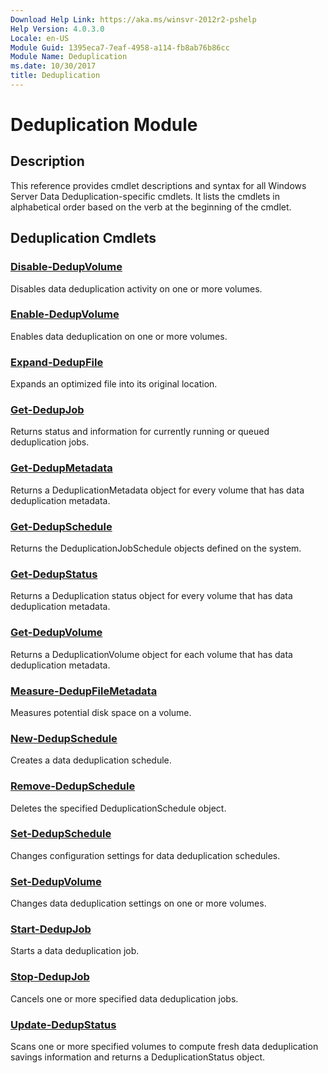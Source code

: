 ```yaml
---
Download Help Link: https://aka.ms/winsvr-2012r2-pshelp
Help Version: 4.0.3.0
Locale: en-US
Module Guid: 1395eca7-7eaf-4958-a114-fb8ab76b86cc
Module Name: Deduplication
ms.date: 10/30/2017
title: Deduplication
---
```


# Deduplication Module
## Description
This reference provides cmdlet descriptions and syntax for all Windows Server Data Deduplication-specific cmdlets. 
It lists the cmdlets in alphabetical order based on the verb at the beginning of the cmdlet.

## Deduplication Cmdlets
### [Disable-DedupVolume](./Disable-DedupVolume.md)
Disables data deduplication activity on one or more volumes.

### [Enable-DedupVolume](./Enable-DedupVolume.md)
Enables data deduplication on one or more volumes.

### [Expand-DedupFile](./Expand-DedupFile.md)
Expands an optimized file into its original location.

### [Get-DedupJob](./Get-DedupJob.md)
Returns status and information for currently running or queued deduplication jobs.

### [Get-DedupMetadata](./Get-DedupMetadata.md)
Returns a DeduplicationMetadata object for every volume that has data deduplication metadata.

### [Get-DedupSchedule](./Get-DedupSchedule.md)
Returns the DeduplicationJobSchedule objects defined on the system.

### [Get-DedupStatus](./Get-DedupStatus.md)
Returns a Deduplication status object for every volume that has data deduplication metadata.

### [Get-DedupVolume](./Get-DedupVolume.md)
Returns a DeduplicationVolume object for each volume that has data deduplication metadata.

### [Measure-DedupFileMetadata](./Measure-DedupFileMetadata.md)
Measures potential disk space on a volume.

### [New-DedupSchedule](./New-DedupSchedule.md)
Creates a data deduplication schedule.

### [Remove-DedupSchedule](./Remove-DedupSchedule.md)
Deletes the specified DeduplicationSchedule object.

### [Set-DedupSchedule](./Set-DedupSchedule.md)
Changes configuration settings for data deduplication schedules.

### [Set-DedupVolume](./Set-DedupVolume.md)
Changes data deduplication settings on one or more volumes.

### [Start-DedupJob](./Start-DedupJob.md)
Starts a data deduplication job.

### [Stop-DedupJob](./Stop-DedupJob.md)
Cancels one or more specified data deduplication jobs.

### [Update-DedupStatus](./Update-DedupStatus.md)
Scans one or more specified volumes to compute fresh data deduplication savings information and returns a DeduplicationStatus object.

